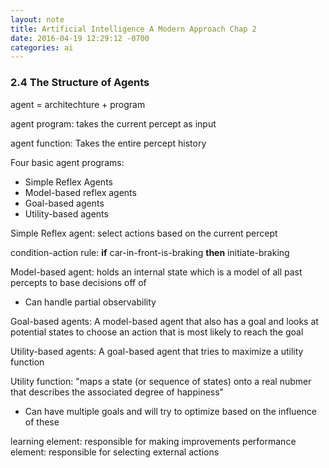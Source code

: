 ```yaml
---
layout: note
title: Artificial Intelligence A Modern Approach Chap 2
date: 2016-04-19 12:29:12 -0700
categories: ai
---
```


### 2.4 The Structure of Agents

agent = architechture + program

agent program: takes the current percept as input

agent function: Takes the entire percept history

Four basic agent programs:

  - Simple Reflex Agents
  - Model-based reflex agents
  - Goal-based agents
  - Utility-based agents

Simple Reflex agent: select actions based on the current percept

condition-action rule:
  __if__ car-in-front-is-braking __then__ initiate-braking

Model-based agent: holds an internal state which is a model of all past percepts to base decisions off of
  - Can handle partial observability

Goal-based agents: A model-based agent that also has a goal and looks at potential states to choose an action that is most likely to reach the goal

Utility-based agents: A goal-based agent that tries to maximize a utility function

Utility function: "maps a state (or sequence of states) onto a real nubmer that describes the
                   associated degree of happiness"

 - Can have multiple goals and will try to optimize based on the influence of these

learning element: responsible for making improvements
performance element: responsible for selecting external actions
